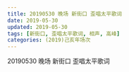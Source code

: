 ```yaml
---
title: 20190530 晚场 新街口 歪唱太平歌词
date: 2019-05-30
updated: 2019-05-30
tags: [新街口, 歪唱太平歌词, 相声, 高峰]
categories: (2019)己亥年场次
---
```

20190530 晚场 新街口 歪唱太平歌词